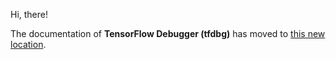 Hi, there!

The documentation of **TensorFlow Debugger (tfdbg)** has moved to
[this new location](../../../g3doc/how_tos/debugger/index.md).
